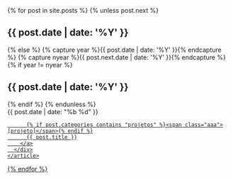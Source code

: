 <div class="container">
  {% for post in site.posts %}
    {% unless post.next %}
      <h2 class="category-title basic-mono">{{ post.date | date: '%Y' }}</h2>
    {% else %}
      {% capture year %}{{ post.date | date: '%Y' }}{% endcapture %}
      {% capture nyear %}{{ post.next.date | date: '%Y' }}{% endcapture %}
      {% if year != nyear %}
        <h2 class="category-title basic-mono">{{ post.date | date: '%Y' }}</h2>
      {% endif %}
    {% endunless %}
    <article class="post-item">
      <span class="post-meta date-label">{{ post.date | date: "%b %d" }}</span>
      <div class="article-title">
        <a class="post-link" href="{{ post.url | prepend: site.url }}">

          {% if post.categories contains "projetos" %}<span class="aaa">[projeto]</span>{% endif %}
          {{ post.title }}
        </a>
      </div>
    </article>
  {% endfor %}
</div>
